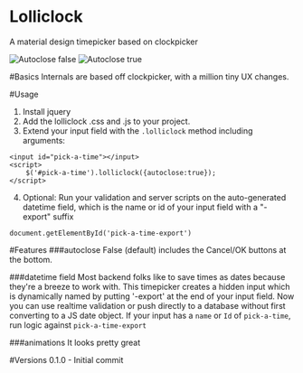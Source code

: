 # Lolliclock
A material design timepicker based on clockpicker

![Autoclose false](https://github.com/mattkrick/lolliclock/blob/master/assets/lolliclock.PNG)
![Autoclose true](https://github.com/mattkrick/lolliclock/blob/master/assets/lolliclock_autoclose.PNG)

#Basics
Internals are based off clockpicker, with a million tiny UX changes.

#Usage
1. Install jquery 
2. Add the lolliclock .css and .js to your project.
3. Extend your input field with the `.lolliclock` method including arguments:
```
<input id="pick-a-time"></input>
<script>
	$('#pick-a-time').lolliclock({autoclose:true});
</script>
```
4. Optional: Run your validation and server scripts on the auto-generated datetime field, which is the name or id of your input field with a "-export" suffix
```
document.getElementById('pick-a-time-export')
```

#Features
###autoclose
False (default) includes the Cancel/OK buttons at the bottom.

###datetime field
Most backend folks like to save times as dates because they're a breeze to work with.
This timepicker creates a hidden input which is dynamically named by putting '-export' at the end of your input field.
Now you can use realtime validation or push directly to a database without first converting to a JS date object.
If your input has a `name` or `Id` of `pick-a-time`, run logic against `pick-a-time-export`

###animations
It looks pretty great

#Versions
0.1.0 - Initial commit



